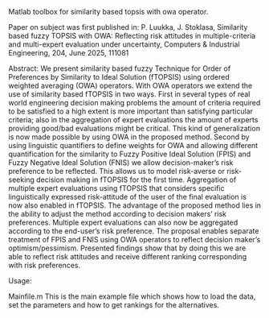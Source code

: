 Matlab toolbox for similarity based topsis with owa operator.

Paper on subject was first published in: 
P. Luukka, J. Stoklasa, Similarity based fuzzy TOPSIS with OWA: Reflecting risk attitudes in multiple-criteria and multi-expert evaluation under uncertainty, 
Computers & Industrial Engineering, 204, June 2025, 111081

Abstract:
We present similarity based fuzzy Technique for Order of Preferences by Similarity to Ideal Solution (fTOPSIS) using ordered weighted averaging (OWA) operators. 
With OWA operators we extend the use of similarity based fTOPSIS in two ways. First in several types of real world engineering decision making problems the amount of criteria 
required to be satisfied to a high extent is more important than satisfying particular criteria; also in the aggregation of expert evaluations the amount of experts providing
good/bad evaluations might be critical. This kind of generalization is now made possible by using OWA in the proposed method. Second by using linguistic quantifiers to define
weights for OWA and allowing different quantification for the similarity to Fuzzy Positive Ideal Solution (FPIS) and Fuzzy Negative Ideal Solution (FNIS) we allow 
decision-maker’s risk preference to be reflected. This allows us to model risk-averse or risk-seeking decision making in fTOPSIS for the first time. Aggregation of multiple 
expert evaluations using fTOPSIS that considers specific linguistically expressed risk-attitude of the user of the final evaluation is now also enabled in fTOPSIS. The advantage
of the proposed method lies in the ability to adjust the method according to decision makers’ risk preferences. Multiple expert evaluations can also now be aggregated according 
to the end-user’s risk preference. The proposal enables separate treatment of FPIS and FNIS using OWA operators to reflect decision maker’s optimism/pessimism. Presented 
findings show that by doing this we are able to reflect risk attitudes and receive different ranking corresponding with risk preferences.

Usage:

Mainfile.m 
This is the main example file which shows how to load the data, 
set the parameters and how to get rankings for the alternatives.
